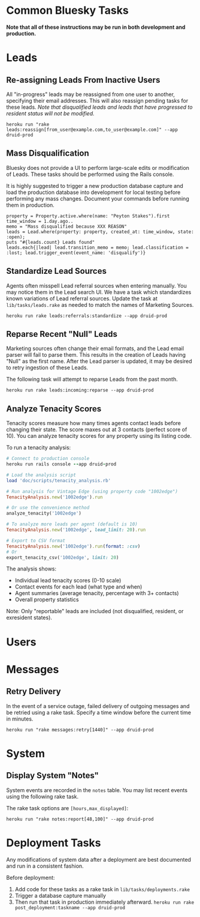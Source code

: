 # Common Bluesky Tasks

**Note that all of these instructions may be run in both development and production.**

# Leads

## Re-assigning Leads From Inactive Users

All "in-progress" leads may be reassigned from one user to another, specifying their email addresses. This will also reassign pending tasks for these leads. _Note that disqualified leads and leads that have progressed to resident status will not be modified._

`heroku run "rake leads:reassign[from_user@example.com,to_user@example.com]" --app druid-prod`

## Mass Disqualification

Bluesky does not provide a UI to perform large-scale edits or modification of Leads. These tasks should be performed using the Rails console.

It is highly suggested to trigger a new production database capture and load the production database into development for local testing before performing any mass changes. Document your commands before running them in production.

```
property = Property.active.where(name: "Peyton Stakes").first
time_window = 1.day.ago..
memo = "Mass disqualified because XXX REASON"
leads = Lead.where(property: property, created_at: time_window, state: :open);
puts "#{leads.count} Leads found"
leads.each{|lead| lead.transition_memo = memo; lead.classification = :lost; lead.trigger_event(event_name: 'disqualify')}
```

## Standardize Lead Sources

Agents often misspell Lead referral sources when entering manually. You may notice them in the Lead search UI. We have a task which standardizes known variations of Lead referral sources. Update the task at `lib/tasks/leads.rake` as needed to match the names of Marketing Sources.

`heroku run rake leads:referrals:standardize --app druid-prod`

## Reparse Recent "Null" Leads

Marketing sources often change their email formats, and the Lead email parser will fail to parse them. This results in the creation of Leads having "Null" as the first name. After the Lead parser is updated, it may be desired to retry ingestion of these Leads.

The following task will attempt to reparse Leads from the past month.

`heroku run rake leads:incoming:reparse --app druid-prod`

## Analyze Tenacity Scores

Tenacity scores measure how many times agents contact leads before changing their state. The score maxes out at 3 contacts (perfect score of 10). You can analyze tenacity scores for any property using its listing code.

To run a tenacity analysis:

```ruby
# Connect to production console
heroku run rails console --app druid-prod

# Load the analysis script
load 'doc/scripts/tenacity_analysis.rb'

# Run analysis for Vintage Edge (using property code "1002edge")
TenacityAnalysis.new('1002edge').run

# Or use the convenience method
analyze_tenacity('1002edge')

# To analyze more leads per agent (default is 10)
TenacityAnalysis.new('1002edge', lead_limit: 20).run

# Export to CSV format
TenacityAnalysis.new('1002edge').run(format: :csv)
# Or
export_tenacity_csv('1002edge', limit: 20)
```

The analysis shows:
- Individual lead tenacity scores (0-10 scale)
- Contact events for each lead (what type and when)
- Agent summaries (average tenacity, percentage with 3+ contacts)
- Overall property statistics

Note: Only "reportable" leads are included (not disqualified, resident, or exresident states).

# Users

# Messages

## Retry Delivery

In the event of a service outage, failed delivery of outgoing messages and be retried using a rake task. Specify a time window before the current time in minutes.

`heroku run "rake messages:retry[1440]" --app druid-prod`

# System

## Display System "Notes"

System events are recorded in the `notes` table. You may list recent events using the following rake task.

The rake task options are `[hours,max_displayed]`:

`heroku run "rake notes:report[48,100]" --app druid-prod`

# Deployment Tasks

Any modifications of system data after a deployment are best documented and run in a consistent fashion.

Before deployment:
1. Add code for these tasks as a rake task in `lib/tasks/deployments.rake`
2. Trigger a database capture manually
3. Then run that task in production immediately afterward. `heroku run rake post_deployment:taskname --app druid-prod`

